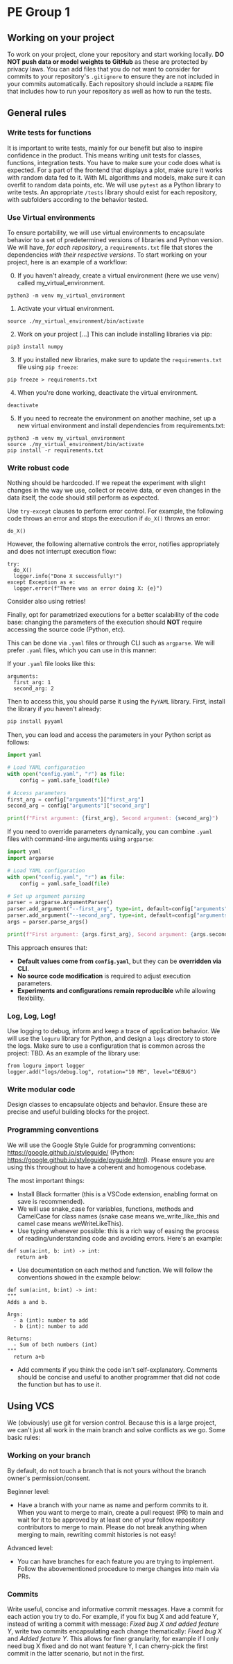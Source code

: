 # PE Group 1

## Working on your project

To work on your project, clone your repository and start working locally. **DO NOT push data or model weights to GitHub** as these are protected by privacy laws. You can add files that you do not want to consider for commits to your repository's `.gitignore` to ensure they are not included in your commits automatically. Each repository should include a `README` file that includes how to run your repository as well as how to run the tests.

## General rules

### Write tests for functions

It is important to write tests, mainly for our benefit but also to inspire confidence in the product. This means writing unit tests for classes, functions, integration tests. You have to make sure your code does what is expected. For a part of the frontend that displays a plot, make sure it works with random data fed to it. With ML algorithms and models, make sure it can overfit to random data points, etc. We will use `pytest` as a Python library to write tests. An appropriate `/tests` library should exist for each repository, with subfolders according to the behavior tested.

### Use Virtual environments

To ensure portability, we will use virtual environments to encapsulate behavior to a set of predetermined versions of libraries and Python version. We will have, *for each repository*, a `requirements.txt` file that stores the dependencies *with their respective versions*. To start working on your project, here is an example of a workflow:

0. If you haven't already, create a virtual environment (here we use venv) called my_virtual_environment.

```
python3 -m venv my_virtual_environment
```

1. Activate your virtual environment.

```
source ./my_virtual_environment/bin/activate
```

2. Work on your project [...] This can include installing libraries via pip:

```
pip3 install numpy
```

3. If you installed new libraries, make sure to update the `requirements.txt` file using `pip freeze`:

```
pip freeze > requirements.txt
```

4. When you're done working, deactivate the virtual environment.

```
deactivate
```

5. If you need to recreate the environment on another machine, set up a new virtual environment and install dependencies from requirements.txt:
   
```
python3 -m venv my_virtual_environment  
source ./my_virtual_environment/bin/activate  
pip install -r requirements.txt
```

### Write robust code

Nothing should be hardcoded. If we repeat the experiment with slight changes in the way we use, collect or receive data, or even changes in the data itself, the code should still perform as expected. 

Use `try-except` clauses to perform error control. For example, the following code throws an error and stops the execution if `do_X()` throws an error:

```
do_X()
```

However, the following alternative controls the error, notifies appropriately and does not interrupt execution flow:

```
try:
  do_X()
  logger.info("Done X successfully!")
except Exception as e:
  logger.error(f"There was an error doing X: {e}")
```

Consider also using retries!

Finally, opt for parametrized executions for a better scalability of the code base: changing the parameters of the execution should **NOT** require accessing the source code (Python, etc). 

This can be done via `.yaml` files or through CLI such as `argparse`. We will prefer `.yaml` files, which you can use in this manner:

If your `.yaml` file looks like this:

```
arguments:
  first_arg: 1
  second_arg: 2
```

Then to access this, you should parse it using the `PyYAML` library. First, install the library if you haven't already:  

```bash
pip install pyyaml
```

Then, you can load and access the parameters in your Python script as follows:  

```python
import yaml

# Load YAML configuration
with open("config.yaml", "r") as file:
    config = yaml.safe_load(file)

# Access parameters
first_arg = config["arguments"]["first_arg"]
second_arg = config["arguments"]["second_arg"]

print(f"First argument: {first_arg}, Second argument: {second_arg}")
```

If you need to override parameters dynamically, you can combine `.yaml` files with command-line arguments using `argparse`:  

```python
import yaml
import argparse

# Load YAML configuration
with open("config.yaml", "r") as file:
    config = yaml.safe_load(file)

# Set up argument parsing
parser = argparse.ArgumentParser()
parser.add_argument("--first_arg", type=int, default=config["arguments"]["first_arg"])
parser.add_argument("--second_arg", type=int, default=config["arguments"]["second_arg"])
args = parser.parse_args()

print(f"First argument: {args.first_arg}, Second argument: {args.second_arg}")
```

This approach ensures that:
- **Default values come from `config.yaml`**, but they can be **overridden via CLI**.
- **No source code modification** is required to adjust execution parameters.
- **Experiments and configurations remain reproducible** while allowing flexibility.

### Log, Log, Log!

Use logging to debug, inform and keep a trace of application behavior. We will use the `loguru` library for Python, and design a `logs` directory to store the logs. Make sure to use a configuration that is common across the project: TBD. As an example of the library use:

```
from loguru import logger
logger.add("logs/debug.log", rotation="10 MB", level="DEBUG")
```

### Write modular code

Design classes to encapsulate objects and behavior. Ensure these are precise and useful building blocks for the project.

### Programming conventions

We will use the Google Style Guide for programming conventions: https://google.github.io/styleguide/ (Python: https://google.github.io/styleguide/pyguide.html).
Please ensure you are using this throughout to have a coherent and homogenous codebase.

The most important things:
- Install Black formatter (this is a VSCode extension, enabling format on save is recommended).
- We will use snake_case for variables, functions, methods and CamelCase for class names (snake case means we_write_like_this and camel case means weWriteLikeThis).
- Use typing whenever possible: this is a rich way of easing the process of reading/understanding code and avoiding errors. Here's an example:

```
def sum(a:int, b: int) -> int:
   return a+b
```
- Use documentation on each method and function. We will follow the conventions showed in the example below:

 ```
def sum(a:int, b:int) -> int:
"""
Adds a and b.

Args:
   - a (int): number to add
   - b (int): number to add

Returns:
   - Sum of both numbers (int)
"""
   return a+b
```
- Add comments if you think the code isn't self-explanatory. Comments should be concise and useful to another programmer that did not code the function but has to use it.

## Using VCS

We (obviously) use git for version control. Because this is a large project, we can't just all work in the main branch and solve conflicts as we go. Some basic rules:

### Working on your branch

By default, do not touch a branch that is not yours without the branch owner's permission/consent.

Beginner level:
- Have a branch with your name as name and perform commits to it. When you want to merge to main, create a pull request (PR) to main and wait for it to be approved by at least one of your fellow repository contributors to merge to main. Please do not break anything when merging to main, rewriting commit histories is not easy!

Advanced level:
- You can have branches for each feature you are trying to implement. Follow the abovementioned procedure to merge changes into main via PRs.

### Commits

Write useful, concise and informative commit messages. Have a commit for each action you try to do. For example, if you fix bug X and add feature Y, instead of writing a commit with message: *Fixed bug X and added feature Y*, write two commits encapsulating each change thematically: *Fixed bug X* and *Added feature Y*. This allows for finer granularity, for example if I only need bug X fixed and do not want feature Y, I can cherry-pick the first commit in the latter scenario, but not in the first.
